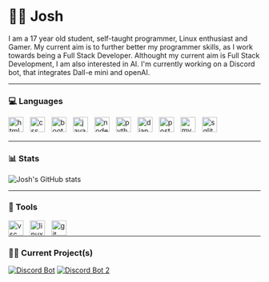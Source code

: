 # 🐱‍👤 Josh 

I am a 17 year old student, self-taught programmer, Linux enthusiast and Gamer. My current aim is to further better my programmer skills, as I work towards being a Full Stack Developer. Althought my current aim is Full Stack Development, I am also interested in AI. I'm currently working on a Discord bot, that integrates Dall-e mini and openAI.

---

### 💻 Languages

<img align="left" alt="html" width="30px" style="padding-right:10px;" src="https://cdn.jsdelivr.net/gh/devicons/devicon/icons/html5/html5-original-wordmark.svg" />
<img align="left" alt="css" width="30px" style="padding-right:10px;" src="https://cdn.jsdelivr.net/gh/devicons/devicon/icons/css3/css3-original-wordmark.svg" />
<img align="left" alt="bootstrap" width="30px" style="padding-right:10px;" src="https://cdn.jsdelivr.net/gh/devicons/devicon/icons/bootstrap/bootstrap-original.svg" />
<img align="left" alt="javascript" width="30px" style="padding-right:10px;" src="https://cdn.jsdelivr.net/gh/devicons/devicon/icons/javascript/javascript-plain.svg" />
<img align="left" alt="nodejs" width="30px" style="padding-right:10px;" src="https://cdn.jsdelivr.net/gh/devicons/devicon/icons/nodejs/nodejs-original-wordmark.svg" />
<img align="left" alt="python" width="30px" style="padding-right:10px;" src="https://cdn.jsdelivr.net/gh/devicons/devicon/icons/python/python-original.svg" />
<img align="left" alt="django" width="30px" style="padding-right:10px;" src="https://cdn.jsdelivr.net/gh/devicons/devicon/icons/django/django-plain.svg" />
<img align="left" alt="postgresql" width="30px" style="padding-right:10px;" src="https://cdn.jsdelivr.net/gh/devicons/devicon/icons/postgresql/postgresql-plain.svg" />
<img align="left" alt="mysql" width="30px" style="padding-right:10px;" src="https://cdn.jsdelivr.net/gh/devicons/devicon/icons/mysql/mysql-original-wordmark.svg" />
<img align="left" alt="sqlite" width="30px" style="padding-right:10px;" src="https://cdn.jsdelivr.net/gh/devicons/devicon/icons/sqlite/sqlite-original.svg" />
<!-- <img align="left" alt="delphi" width="30px" style="padding-right:10px;" src="" /> -->
<br />
<br />

---

### 📊 Stats

![Josh's GitHub stats](https://github-readme-stats.vercel.app/api?username=Kronikx&show_icons=true&theme=tokyonight)

---

### 🧰 Tools

<img align="left" alt="vsc" width="30px" style="padding-right:10px;" src="https://cdn.jsdelivr.net/gh/devicons/devicon/icons/vscode/vscode-original.svg" />
<!-- <img align="left" alt="sublime" width="30px" style="padding-right:10px;" src="" /> -->
<img align="left" alt="linux" width="30px" style="padding-right:10px;" src="https://cdn.jsdelivr.net/gh/devicons/devicon/icons/linux/linux-original.svg" />
<img align="left" alt="git" width="30px" style="padding-right:10px;" src="https://cdn.jsdelivr.net/gh/devicons/devicon/icons/git/git-plain.svg" />
<br />

--- 

### 👨‍💻 Current Project(s)

[![Discord Bot](https://github-readme-stats.vercel.app/api/pin/?username=Kronikx&repo=Cleopatra&show_owner=true&theme=tokyonight )](https://github.com/Kronikx/Cleopatra) [![Discord Bot 2](https://github-readme-stats.vercel.app/api/pin/?username=Kronikx&repo=Cypher&show_owner=true&theme=tokyonight )](https://github.com/Kronikx/Cypher)
